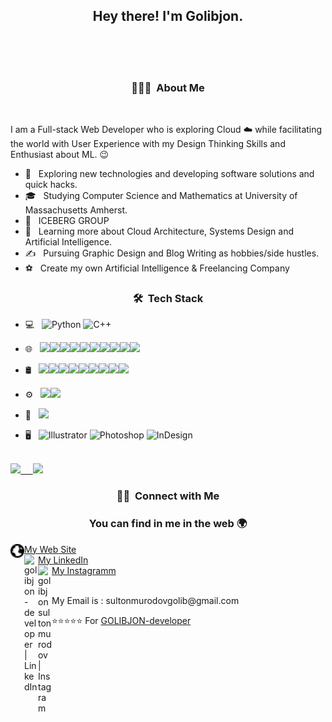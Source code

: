 
<h2 align="center"> Hey there! I'm Golibjon.</h2>
<br/>
<br/>
<!--
<p align="center">  
   <img 
      src="https://upload.wikimedia.org/wikipedia/commons/thumb/9/94/MERN-logo.png/640px-MERN-logo.png" width="100%" title="Intro Card" alt="Intro Card"> 
</p>
-->
<br/>
<h3 align="center"> 👨🏻‍💻 &nbsp;About Me </h3>
<br/>

I am a Full-stack  Web Developer who is exploring Cloud :cloud: while facilitating the world with User Experience with my Design Thinking Skills and Enthusiast about ML. :wink:

- 🔭 &nbsp; Exploring new technologies and developing software solutions and quick hacks.
- 🎓 &nbsp; Studying Computer Science and Mathematics at University of Massachusetts Amherst.
- 💼 &nbsp; ICEBERG GROUP <!-- - Working as a Business Development Associate at VirtuBox InfoTech Private Limited. -->
- 🌱 &nbsp; Learning more about Cloud Architecture, Systems Design and Artificial Intelligence.
- ✍️ &nbsp; Pursuing Graphic Design and Blog Writing as hobbies/side hustles.
- ⚽ &nbsp; Create my own Artificial Intelligence & Freelancing Company

<h3 align="center"> 🛠 &nbsp;Tech Stack</h3>

- 💻 &nbsp;
  ![Python](https://img.shields.io/badge/-Python-333333?style=flat&logo=python)
  ![C++](https://img.shields.io/badge/-C++-333333?style=flat&logo=C%2B%2B&logoColor=00599C)

- 🌐 &nbsp;
    <img src="https://img.shields.io/badge/-JavaScript-eed718?style=flat&logo=javascript&logoColor=ffffff"><img src="https://img.shields.io/badge/-Node.js-3C873A?style=flat&logo=Node.js&logoColor=white"><img src="https://img.shields.io/badge/-TypeScript-007acc?style=flat&logo=typescript&logoColor=ffffff"><img src="https://img.shields.io/badge/-React-000000?style=flat&logo=react&logoColor=00c8ff"><img src="https://img.shields.io/badge/-React Native-000000?style=flat&logo=React&logoColor=61dbfb"><img src="https://img.shields.io/badge/-Next.js-white?style=flat&logo=Next.js&logoColor=black"><img src = "https://img.shields.io/badge/-HTML5-E34F26?style=flat&logo=html5&logoColor=white"><img src = "https://img.shields.io/badge/-CSS3-1572B6?style=flat&logo=css3&logoColor=white"><img src="https://img.shields.io/badge/-Bootstrap-563D7C?style=flat&logo=bootstrap&logoColor=white"><img src="https://img.shields.io/badge/-Sass-cc6699?style=flat&logo=sass&logoColor=ffffff">   

- 🛢 &nbsp;
  <img src="https://img.shields.io/badge/-MongoDB-4DB33D?style=flat&logo=mongodb&logoColor=FFFFFF"><img src="http://img.shields.io/badge/-MySQL-00758f?style=flat&logo=mysql&logoColor=ffffff"><img src="https://img.shields.io/badge/-Express.js-787878?style=flat"><img src="https://img.shields.io/badge/-Firebase-FFA611?style=flat&logo=firebase&logoColor=FFFFFF"><img src="https://img.shields.io/badge/-Progressive%20Web%20Apps-5A0FC8?style=flat&logo=Progressive%20Web%20Apps&logoColor=white"><img src="http://img.shields.io/badge/-Google%20Cloud%20Platform-4285F4?style=flat&logo=google%20cloud&logoColor=white"><img src="http://img.shields.io/badge/-Heroku-430098?style=flat&logo=heroku&logoColor=white"><img src="http://img.shields.io/badge/-Vercel-black?style=flat&logo=vercel&logoColor=white"><img src="http://img.shields.io/badge/-AWS-ff9900?style=flat&logo=amazon%20web%20services&logoColor=white">
  
- ⚙️ &nbsp;
  <img src="http://img.shields.io/badge/-Git-F1502F?style=flat&logo=git&logoColor=FFFFFF"><img src="http://img.shields.io/badge/-Github-000000?style=flat&logo=github&logoColor=FFFFFF">
- 🔧 &nbsp;
  <img src="http://img.shields.io/badge/-VS%20Code-007ACC?style=flat&logo=visual%20studio%20code&logoColor=white">
  
- 🖥 &nbsp;
  ![Illustrator](https://img.shields.io/badge/-Illustrator-333333?style=flat&logo=adobe-illustrator)
  ![Photoshop](https://img.shields.io/badge/-Photoshop-333333?style=flat&logo=adobe-photoshop)
  ![InDesign](https://img.shields.io/badge/-InDesign-333333?style=flat&logo=adobe-indesign)

<br/>

<a href="https://github.com/GOLIBJON-developer">
  <img height="180em" src="https://github-readme-stats.vercel.app/api?username=GOLIBJON-developer&theme=buefy&show_icons=true" />   &nbsp;&nbsp;&nbsp;       <img height="180em" src="https://github-readme-stats.vercel.app/api/top-langs/?username=GOLIBJON-developer&theme=buefy&layout=compact" />
</a>
<br/>

<h3  align="center"> 🤝🏻 &nbsp;Connect with Me </h3>


<h3  align="center"> You can find in me in the web 🌍</h3>


<img align="left" color="#ffffff" alt="https://golibjon.vercel.app/" width="22px" src="https://raw.githubusercontent.com/iconic/open-iconic/master/svg/globe.svg" />[My Web Site ](https://golibjon.vercel.app/)
<br/>
<img align="left" color="white" alt="golibjon-developer | LinkedIn" width="22px" src="https://cdn.jsdelivr.net/npm/simple-icons@v3/icons/linkedin.svg" />[My LinkedIn](https://www.linkedin.com/in/golibjon-developer)
<br/>
<img align="left" color="white" alt="golibjonsultonmurodov | Instagram" width="22px" src="https://cdn.jsdelivr.net/npm/simple-icons@v3/icons/instagram.svg" />[My Instagramm](https://www.instagram.com/iceberg_ceo/)
<br/>
<!-- <img align="left" color="white" alt="https://golibjon-developer.github.io/golibjon-dev/" width="22px" src="https://raw.githubusercontent.com/iconic/open-iconic/master/svg/globe.svg" />[My Old Web Site ](https://golibjon-developer.github.io/golibjon-dev/)
<br/> -->
<br/>
My Email is : sultonmurodovgolib@gmail.com

<br/>


⭐️⭐️⭐️⭐️⭐️
For [GOLIBJON-developer](https://github.com/GOLIBJON-developer)

